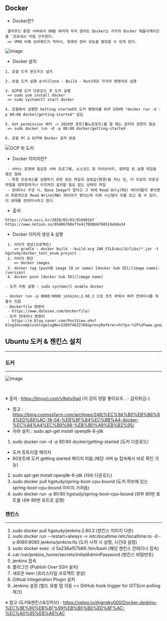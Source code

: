 ## Docker
+ Docker란?
``` 
 클라우드 환경 서버에서 VM을 여러개 두지 않아도 Docker는 각각의 Docker 애플리케이션을 '프로세스'처럼 간주한다. 
 => VM에 비해 오버헤드가 적어서, 원래의 장비 성능을 발휘할 수 있게 된다.
```
![image](https://user-images.githubusercontent.com/76584547/108619392-e9ecdd00-7467-11eb-81fc-f4e91bcd86c7.png)

+ Docker 설치
``` 
1. 로컬 도커 윈도우즈 설치

2. 로컬 도커 실행 순서(Clone - Build - Run)대로 각각의 명령어로 실행

3. GCP에 도커 다운로드 후 도커 실행
 => sudo yum install docker
 => sudo systemctl start docker

4. 로컬에서 실행한 Getting started의 도커 명령어를 GCP SSH에 "docker run -d -p 80:80 docker/getting-started" 삽입

5. Got permission 에러 -> 1024번 포트(웰노운포트)를 열 때는 관리자 권한이 필요
 => sudo docker run -d -p 80:80 docker/getting-started 
 
6. 로컬 PC & GCP에 Docker 설치 완료
```
![GCP 위 도커](https://user-images.githubusercontent.com/76584547/107143326-d45fb980-6977-11eb-88e6-4ddbd30ab0fe.png)

+ Docker 이미지란?
``` 
 - 서비스 운영에 필요한 서버 프로그램, 소스코드 및 라이브러리, 컴파일 된 실행 파일을 묶은 형태
 - 특정 프로세스를 실행하기 위한 모든 파일과 설정값(환경)을 지닌 것, 더 이상의 의존성 파일을 컴파일하거나 이것저것 설치할 필요 없는 상태의 파일
 - 컨테이너 구성 시, Base Image가 깔리고 그 위에 Read Only(RO) 레이어들이 쌓이면서 최종적으로 Read Write(RW) 레이어가 쌓이는데 이제 시스템이 이를 읽고 쓸 수 있다. 이 상태를 컨테이너라고 한다. 
```

+ 출처 
``` 
https://tech.osci.kr/2020/03/03/91690167
https://www.notion.so/05486768ef7e41f698b6760519eb8a34
```

+ Docker 이미지 생성 & 실행
``` 
 1. 이미지 생성(프로젝트)
    => gradle : docker build --build-arg JAR_FILE=build/libs/*.jar -t hgstudy/docker_test_enum_project .
 2. 이미지 확인
    => docker images
 3. docker tag [push할 image ID or name] [docker hub ID]/[image name]:[version]
 4. docker push [docker hub ID]/[image name]

- 도커 자동 실행 : sudo systemctl enable docker

- docker run -p 8080:8080 jenkins:2.60.3 으로 포트 바꿔서 여러 컨테이너를 띄울수 잇음
- Dockerfile 명령어
 - https://www.daleseo.com/dockerfile/
- 도커 컨테이너 명령어
 - https://m.blog.naver.com/PostView.nhn?blogId=complusblog&logNo=220974632766&proxyReferer=https:%2F%2Fwww.google.com%2F
```

## Ubuntu 도커 & 젠킨스 설치
-----
### 도커
-----
![image](https://user-images.githubusercontent.com/76584547/117834960-90e85480-b2b2-11eb-9784-22141e02f4ec.png)

<br/>

※ 출처 : https://tinyurl.com/y9phv5gd (이 강의 정말 좋아요우.. - 감자튀김-)

 + 참고 : https://blog.cosmosfarm.com/archives/248/%EC%9A%B0%EB%B6%84%ED%88%AC-18-04-%EB%8F%84%EC%BB%A4-docker-%EC%84%A4%EC%B9%98-%EB%B0%A9%EB%B2%95/
 + 자바 설치 : sudo apt-get install openjdk-8-jdk

 1. sudo docker run -d -p 80:80 docker/getting-started (도커 다운로드)
  + 도커 튜토리얼 페이지
  + 80포트에 도커 getting started 페이지 띄움 (해당 서버 ip 접속해서 바로 확인 가능)
 2. sudo apt-get install openjdk-8-jdk (자바 다운로드) 
 3. sudo docker pull hgstudy/spring-boot-cpu-bound (도커 허브에 있는 spring-boot-cpu-bound 이미지 가져옴)
 4. sudo docker run -p 80:80 hgstudy/spring-boot-cpu-bound (외부 80번 포트를 내부 80번 포트로 실행)

### 젠킨스
-----
 1. sudo docker pull hgstudy/jenkins:2.60.3 (젠킨스 이미지 다운)
 2. sudo docker run --restart=always -v /etc/localtime:/etc/localtime:ro -d -p 8080:8080 jenkins/jenkins:lts (도커 시작 시 실행, 시간대 설정)
 3. sudo docker exec -it 5a236a157b69 /bin/bash (해당 젠킨스 컨테이너 접속)
 4. cat /var/jenkins_home/secrets/initialAdminPassword (젠킨스 비밀번호)
 5. jenkins 접속
 6. 플러그인 (Publish Over SSH 설치)
 7. 새로운 item (프리스타일 프로젝트 생성)
 8. Github Integeration Plugin 설치
 9. Jenkins 설정 (빌드 유발 탭 이동 >> GitHub hook trigger for GITScm polling 체크)



※ 참고 (도커&젠킨스&깃허브) : https://velog.io/@jangky000/Docker-Jenkins-%EC%9E%90%EB%8F%99%EB%B0%B0%ED%8F%AC-%EC%A0%95%EB%A6%AC
